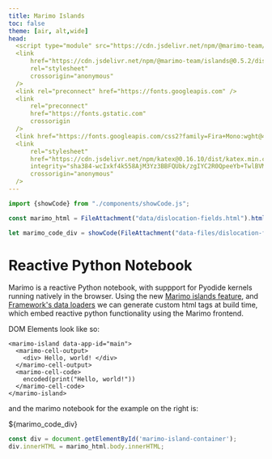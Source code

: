 ```yaml
---
title: Marimo Islands
toc: false
theme: [air, alt,wide]
head: 
  <script type="module" src="https://cdn.jsdelivr.net/npm/@marimo-team/islands@0.5.2/dist/main.js"></script>
  <link
      href="https://cdn.jsdelivr.net/npm/@marimo-team/islands@0.5.2/dist/style.css"
      rel="stylesheet"
      crossorigin="anonymous"
  />
  <link rel="preconnect" href="https://fonts.googleapis.com" />
  <link
      rel="preconnect"
      href="https://fonts.gstatic.com"
      crossorigin
  />
  <link href="https://fonts.googleapis.com/css2?family=Fira+Mono:wght@400;500;700&amp;family=Lora&amp;family=PT+Sans:wght@400;700&amp;display=swap" rel="stylesheet" />
  <link
      rel="stylesheet"
      href="https://cdn.jsdelivr.net/npm/katex@0.16.10/dist/katex.min.css"
      integrity="sha384-wcIxkf4k558AjM3Yz3BBFQUbk/zgIYC2R0QpeeYb+TwlBVMrlgLqwRjRtGZiK7ww"
      crossorigin="anonymous"
  />
---
```


```js
import {showCode} from "./components/showCode.js";
```

```js
const marimo_html = FileAttachment("data/dislocation-fields.html").html();
```

```js
let marimo_code_div = showCode(FileAttachment("data-files/dislocation-fields.py"),{open:false});
```

<div class="grid grid-cols-2" style="grid-auto-rows: auto;">
  <div class="card"> 

# Reactive Python Notebook

Marimo is a reactive Python notebook, with suppport for Pyodide kernels running natively in the browser.
Using the new [Marimo islands feature](https://docs.marimo.io/guides/wasm.html#islands), and [Framework's data loaders](https://observablehq.com/framework/loaders) we can generate custom html tags at build time, which embed reactive python functionality using the Marimo frontend.

DOM Elements look like so:

```
<marimo-island data-app-id="main">
  <marimo-cell-output>
    <div> Hello, world! </div>
  </marimo-cell-output>
  <marimo-cell-code>
    encoded(print("Hello, world!"))
  </marimo-cell-code>
</marimo-island>
```

and the marimo notebook for the example on the right is:

${marimo_code_div}

  </div>
  <div class="card">
    <div id="marimo-island-container"> </div>
  </div>
</div>


<style type="text/css">

  #marimo-island img {
    max-width: 100%;
}

</style>

```js
const div = document.getElementById('marimo-island-container');
div.innerHTML = marimo_html.body.innerHTML;
```

